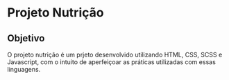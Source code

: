 # Projeto Nutrição

## Objetivo

O projeto nutrição é um prjeto desenvolvido utilizando HTML, CSS, SCSS e Javascript, com o intuito de aperfeiçoar as práticas utilizadas com essas linguagens.
